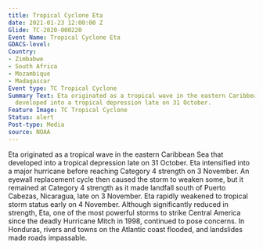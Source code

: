 ```yaml
---
title: Tropical Cyclone Eta
date: 2021-01-23 12:00:00 Z
Glide: TC-2020-000220
Event Name: Tropical Cyclone Eta
GDACS-level: 
Country:
- Zimbabwe
- South Africa
- Mozambique
- Madagascar
Event type: TC Tropical Cyclone
Summary Text: Eta originated as a tropical wave in the eastern Caribbean Sea that
  developed into a tropical depression late on 31 October.
Feature Image: TC Tropical Cyclone
Status: alert
Post-type: Media
source: NOAA
---
```


Eta originated as a tropical wave in the eastern Caribbean Sea that developed into a tropical depression late on 31 October. Eta intensified into a major hurricane before reaching Category 4 strength on 3 November. An eyewall replacement cycle then caused the storm to weaken some, but it remained at Category 4 strength as it made landfall south of Puerto Cabezas, Nicaragua, late on 3 November. Eta rapidly weakened to tropical storm status early on 4 November. Although significantly reduced in strength, Eta, one of the most powerful storms to strike Central America since the deadly Hurricane Mitch in 1998, continued to pose concerns. In Honduras, rivers and towns on the Atlantic coast flooded, and landslides made roads impassable.
